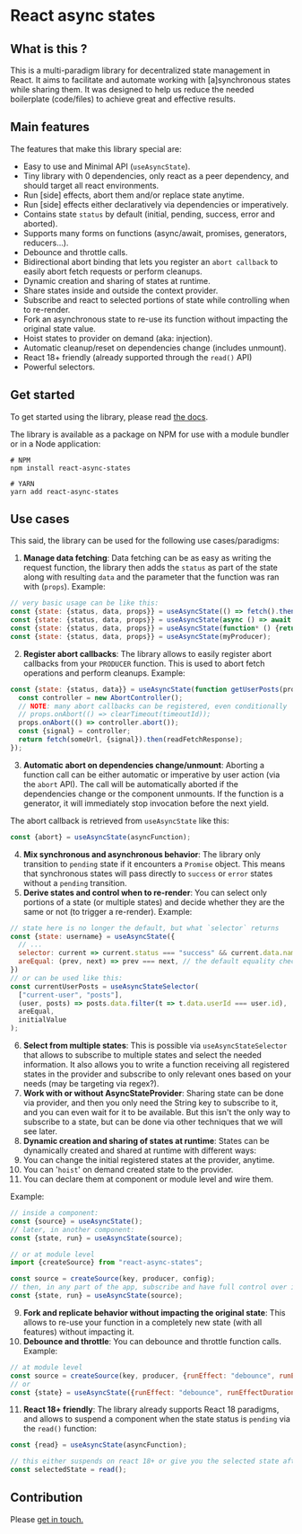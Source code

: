 # React async states

## What is this ?
This is a multi-paradigm library for decentralized state management in React.
It aims to facilitate and automate working with [a]synchronous states while sharing them. It was designed to help us reduce the
needed boilerplate (code/files) to achieve great and effective results.

## Main features
The features that make this library special are:
- Easy to use and Minimal API (`useAsyncState`).
- Tiny library with 0 dependencies, only react as a peer dependency, and should target all react environments.
- Run [side] effects, abort them and/or replace state anytime.
- Run [side] effects either declaratively via dependencies or imperatively.
- Contains state `status` by default (initial, pending, success, error and aborted).
- Supports many forms on functions (async/await, promises, generators, reducers...).
- Debounce and throttle calls.
- Bidirectional abort binding that lets you register an `abort callback` to easily abort fetch requests or perform cleanups.
- Dynamic creation and sharing of states at runtime.
- Share states inside and outside the context provider.
- Subscribe and react to selected portions of state while controlling when to re-render.
- Fork an asynchronous state to re-use its function without impacting the original state value.
- Hoist states to provider on demand (aka: injection).
- Automatic cleanup/reset on dependencies change (includes unmount).
- React 18+ friendly (already supported through the `read()` API)
- Powerful selectors.

## Get started

To get started using the library, please read [the docs](https://incepter.github.io/react-async-states/docs/intro).

The library is available as a package on NPM for use with a module bundler or in a Node application:

```shell
# NPM
npm install react-async-states

# YARN
yarn add react-async-states
```

## Use cases
This said, the library can be used for the following use cases/paradigms:
1. **Manage data fetching**: Data fetching can be as easy as writing the request function, the library then adds
   the `status` as part of the state along with resulting `data` and the parameter that the function was ran with (`props`).
   Example:
```javascript
// very basic usage can be like this:
const {state: {status, data, props}} = useAsyncState(() => fetch().then());
const {state: {status, data, props}} = useAsyncState(async () => await fetch().then());
const {state: {status, data, props}} = useAsyncState(function* () {return yield fetch().then()});
const {state: {status, data, props}} = useAsyncState(myProducer);
```
2. **Register abort callbacks**: The library allows to easily register abort callbacks from your `PRODUCER` function.
   This is used to abort fetch operations and perform cleanups.
   Example:
```javascript
const {state: {status, data}} = useAsyncState(function getUserPosts(props) {
  const controller = new AbortController();
  // NOTE: many abort callbacks can be registered, even conditionally
  // props.onAbort(() => clearTimeout(timeoutId));
  props.onAbort(() => controller.abort());
  const {signal} = controller;
  return fetch(someUrl, {signal}).then(readFetchResponse);
});
```
3. **Automatic abort on dependencies change/unmount**: Aborting a function call can be either automatic or imperative
   by user action (via the `abort` API). The call will be automatically aborted if the dependencies change or the component
   unmounts. If the function is a generator, it will immediately stop invocation before the next yield.

The abort callback is retrieved from `useAsyncState` like this:
```javascript
const {abort} = useAsyncState(asyncFunction);
```
4. **Mix synchronous and asynchronous behavior**: The library only transition to `pending` state if it encounters
   a `Promise` object. This means that synchronous states will pass directly to `success` or `error` states without a `pending` transition.
5. **Derive states and control when to re-render**: You can select only portions of a state (or multiple states) and
   decide whether they are the same or not (to trigger a re-render).
   Example:
```javascript
// state here is no longer the default, but what `selector` returns
const {state: username} = useAsyncState({
  // ...
  selector: current => current.status === "success" && current.data.name,
  areEqual: (prev, next) => prev === next, // the default equality check is by Object.is
})
// or can be used like this:
const currentUserPosts = useAsyncStateSelector(
  ["current-user", "posts"],
  (user, posts) => posts.data.filter(t => t.data.userId === user.id),
  areEqual,
  initialValue
);
```
6. **Select from multiple states**: This is possible via `useAsyncStateSelector` that allows to subscribe to multiple
   states and select the needed information. It also allows you to write a function receiving all registered states in
   the provider and subscribe to only relevant ones based on your needs (may be targeting via regex?).
7. **Work with or without AsyncStateProvider**: Sharing state can be done via provider, and then you only need the
   String key to subscribe to it, and you can even wait for it to be available. But this isn't the only way to subscribe
   to a state, but can be done via other techniques that we will see later.
8. **Dynamic creation and sharing of states at runtime**: States can be dynamically created and shared at runtime with
   different ways:
1. You can change the initial registered states at the provider, anytime.
2. You can '`hoist`' on demand created state to the provider.
3. You can declare them at component or module level and wire them.

Example:
```javascript
// inside a component:
const {source} = useAsyncState();
// later, in another component:
const {state, run} = useAsyncState(source);

// or at module level
import {createSource} from "react-async-states";

const source = createSource(key, producer, config);
// then, in any part of the app, subscribe and have full control over it
const {state, run} = useAsyncState(source);
```
9. **Fork and replicate behavior without impacting the original state**: This allows to re-use your function in a completely
   new state (with all features) without impacting it.
10. **Debounce and throttle**: You can debounce and throttle function calls. Example:

```javascript
// at module level
const source = createSource(key, producer, {runEffect: "debounce", runEffectDurationMs: 500});
// or
const {state} = useAsyncState({runEffect: "debounce", runEffectDurationMs: 500});
```
11. **React 18+ friendly**: The library already supports React 18 paradigms, and allows to suspend a component when
    the state status is `pending` via the `read()` function:
```javascript
const {read} = useAsyncState(asyncFunction);

// this either suspends on react 18+ or give you the selected state after warning you
const selectedState = read();
```

## Contribution

Please [get in touch.](https://twitter.com/incepterr)
